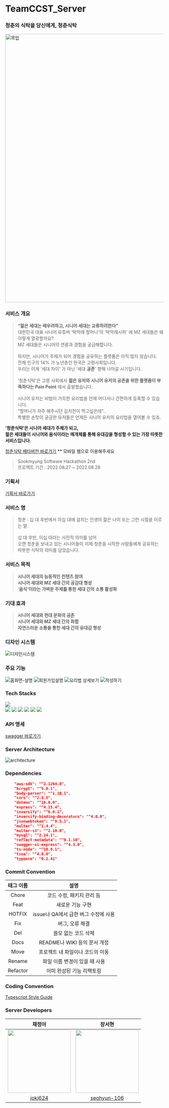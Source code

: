 # TeamCCST_Server
### 청춘의 식탁을 당신에게, 청춘식탁

<img width="853" alt="목업" src="https://user-images.githubusercontent.com/20807197/187061814-1ee7ec4c-a97d-41de-8423-0eae598975f0.png">

### 서비스 개요

> **“젊은 세대는 배우려하고, 시니어 세대는 교류하려한다”**   
대한민국 대표 시니어 유튜버 ‘박막례 할머니'의  ‘박막례시피' 에 MZ 세대들은 왜 이렇게 열광할까요?   
MZ 세대들은 시니어의 연륜과 경험을 궁금해합니다.         
> <br/>
하지만, 시니어가 주체가 되어 경험을 공유하는 플랫폼은 아직 많지 않습니다. 
> <br/>
전체 인구의 14% 가 노년층인 한국은 고령사회입니다.    
우리는 이제 ‘세대 차이' 가 아닌 ‘세대 **공존**' 향해 나아갈 시기입니다.   
> <br/>
‘청춘식탁'은 고령 사회에서 **젊은 유저와 시니어 유저의 공존을 위한 플랫폼이 부족하다는 Pain Point** 에서 출발했습니다.    
> <br/>
시니어 유저는 비법이 가득한 요리법을 언제 어디서나 간편하게 등록할 수 있습니다.   
“할머니가 자주 해주시던 김치전이 먹고싶은데"..    
특별한 손맛이 궁금한 유저들은 언제든 시니어 유저의 요리법을 열어볼 수 있죠. <br/>     
   
**‘청춘식탁’은 시니어 세대가 주체가 되고,     
젊은 세대들이 시니어와 음식이라는 매개체를 통해 유대감을 형성할 수 있는 가장 따뜻한 서비스입니다.** 

[청춘식탁 베타버전 바로가기](https://ccst-client.vercel.app/) 
** 모바일 웹으로 이용해주세요

> Sookmyung Software Hackathon 2nd   
> 프로젝트 기간 : 2022.08.27 ~ 2022.08.28

### 기획서
[기획서 바로가기](https://myjouney.notion.site/29c5f73040f949f0b12234828058ca09)

### 서비스 명
> 청춘 : 십 대 후반에서 이십 대에 걸치는 인생의 젊은 나이 또는 그런 시절을 이르는 말.   
> <br/>
십 대 후반, 이십 대라는 사전적 의미를 넘어   
오랜 청춘을 보내고 있는 시니어들이 이제 청춘을 시작한 사람들에게 공유하는 따뜻한 식탁의 의미를 담았습니다.


### 서비스 목적
> **시니어 세대의 능동적인 컨텐츠 참여**   
> **시니어 세대와 MZ 세대 간의 공감대 형성**   
> ‘**음식'이라는 가벼운 주제를 통한 세대 간의 소통 활성화**   

### 기대 효과
> **시니어 세대와 현대 문화의 공존**   
> **시니어 세대와 MZ 세대 간의 화합**   
> **자연스러운 소통을 통한 세대 간의 유대감 형성**   

### 디자인 시스템
![디자인시스템](https://user-images.githubusercontent.com/20807197/187070814-b95909d9-ac46-495f-83b0-404320b14b86.png)

### 주요 기능
![홈화면-설명](https://user-images.githubusercontent.com/20807197/187070745-67472d97-96cf-4f09-b513-f733b413c293.png)
![회원가입설명](https://user-images.githubusercontent.com/20807197/187070758-9a75f4b7-7c88-4fd3-b0fe-5fe41663bfff.png)
![요리법 상세보기](https://user-images.githubusercontent.com/20807197/187070760-1d3f08ce-61ff-4485-bed2-1bc67836f2d0.png)
![작성하기](https://user-images.githubusercontent.com/20807197/187070775-c9d01554-03ed-4cc3-8536-eb2d74129306.png)


### Tech Stacks
<img src="https://img.shields.io/badge/Node.js-43853D?style=for-the-badge&logo=node.js&logoColor=white">\
<img src="https://img.shields.io/badge/TypeScript-007ACC?style=for-the-badge&logo=typescript&logoColor=white">
<img src="https://img.shields.io/badge/Express.js-404D59?style=for-the-badge">
<img src="https://img.shields.io/badge/MySQL-00000F?style=for-the-badge&logo=mysql&logoColor=white">
<img src="https://img.shields.io/badge/Heroku-430098?style=for-the-badge&logo=heroku&logoColor=white">
<img src="https://img.shields.io/badge/Amazon_AWS-232F3E?style=for-the-badge&logo=amazon-aws&logoColor=white">
<img src="https://img.shields.io/badge/Swagger-85EA2D?style=for-the-badge&logo=Swagger&logoColor=white">

### API 명세
[swagger 바로가기](https://ccst-server.herokuapp.com/api-docs/)

### Server Architecture

![architecture](https://user-images.githubusercontent.com/20807197/187064193-e135a4a4-f09e-4822-af14-e70e12723974.png)

### Dependencies
```json
    "aws-sdk": "^2.1204.0",
    "bcrypt": "^5.0.1",
    "body-parser": "^1.18.1",
    "cors": "^2.8.5",
    "dotenv": "^16.0.0",
    "express": "^4.15.4",
    "inversify": "^6.0.1",
    "inversify-binding-decorators": "^4.0.0",
    "jsonwebtoken": "^8.5.1",
    "multer": "^1.4.4",
    "multer-s3": "^2.10.0",
    "mysql": "^2.14.1",
    "reflect-metadata": "^0.1.10",
    "swagger-ui-express": "^4.3.0",
    "ts-node": "^10.9.1",
    "tsoa": "^4.0.0",
    "typeorm": "0.2.41"
 ```
 
### Commit Convention

| 태그 이름  |                             설명                             |
| :--------: | :----------------------------------------------------------: |
|  Chore   |                  코드 수정, 패키지 관리 등                  |
|   Feat   |                       새로운 기능 구현                       |
|  HOTFIX  |             issue나 QA에서 급한 버그 수정에 사용             |
|   Fix    |                       버그, 오류 해결                        |
|   Del    |                     쓸모 없는 코드 삭제                      |
|   Docs   |                 README나 WIKI 등의 문서 개정                 |
|   Move   |               프로젝트 내 파일이나 코드의 이동               |
|  Rename  |                파일 이름 변경이 있을 때 사용                 |
| Refactor |                   이미 완성된 기능 리팩토링                |

### Coding Convention
[Typescript Style Guide](https://basarat.gitbook.io/typescript/styleguide)

### Server Developers

| 채정아 | 장서현 |
| :---: | :---: | 
|<img src="https://user-images.githubusercontent.com/20807197/187062369-c5f312bb-104b-4267-b87d-02d7715b468a.png" width="200px" height="200px" />|<img src ="https://user-images.githubusercontent.com/20807197/187062387-6864414d-c5b3-47a8-8d25-6635a96ea0e2.png" width = "200px" height="200px" />|
|[jokj624](https://github.com/jokj624)|[seohyun-106](https://github.com/seohyun-106)| 
